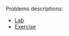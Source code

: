 Problems descriptions: 
- [Lab](https://judge.softuni.org/Contests/Practice/Index/3459#0)
- [Exercise](https://judge.softuni.org/Contests/Practice/Index/3460#0)
